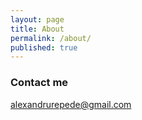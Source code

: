 ```yaml
---
layout: page
title: About
permalink: /about/
published: true
---
```



### Contact me

[alexandrurepede@gmail.com](mailto:alexandrurepede@gmail.com)
